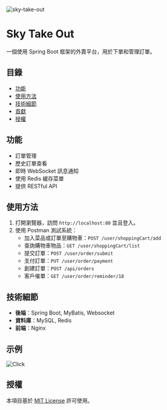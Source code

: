 ![sky-take-out](https://socialify.git.ci/david11yf29/sky-take-out/image?font=Inter&forks=1&issues=1&language=1&name=1&owner=1&pulls=1&stargazers=1&theme=Light)

# Sky Take Out
一個使用 Spring Boot 框架的外賣平台，用於下單和管理訂單。

## 目錄
- [功能](#功能)
- [使用方法](#使用方法)
- [技術細節](#技術細節)
- [貢獻](#貢獻)
- [授權](#授權)

## 功能
- 訂單管理
- 歷史訂單查看
- 即時 WebSocket 訊息通知
- 使用 Redis 緩存菜單
- 提供 RESTful API

## 使用方法
1. 打開瀏覽器，訪問 `http://localhost:80` 並且登入。
2. 使用 Postman 測試系統：
   - 加入菜品或訂單至購物車：`POST /user/shoppingCart/add`
   - 查詢購物車物品：`GET /user/shoppingCart/list`
   - 提交訂單：`POST /user/order/submit`
   - 支付訂單：`PUT /user/order/payment`
   - 創建訂單：`POST /api/orders`
   - 客戶催單：`GET /user/order/reminder/18`
  
## 技術細節
- **後端**：Spring Boot, MyBatis, Websocket
- **資料庫**：MySQL, Redis
- **前端**：Nginx

## 示例
![Click](https://github.com/user-attachments/assets/1449a1c6-5248-415e-8d56-86540886a1d8)



## 授權
本項目基於 [MIT License](LICENSE) 許可使用。




